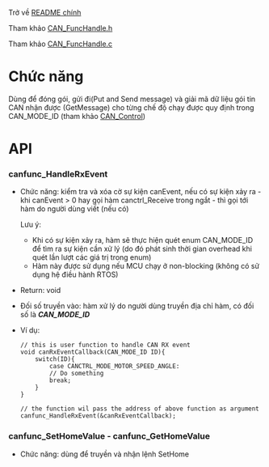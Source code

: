 Trở về [README chính](../README.md)

Tham khảo [CAN_FuncHandle.h](../Slave_F103/Core/Inc/CAN_FuncHandle.h)

Tham khảo [CAN_FuncHandle.c](../Slave_F103/Core/Src/CAN_FuncHandle.c)

# Chức năng


Dùng để đóng gói, gửi đi(Put and Send message) và giải mã dữ liệu gói tin CAN nhận được (GetMessage) cho từng chế độ chạy được quy định trong CAN_MODE_ID (tham khảo [CAN_Control](CAN_Control.md))

# API

### canfunc_HandleRxEvent

+ Chức năng: kiểm tra và xóa cờ sự kiện canEvent, nếu có sự kiện xảy ra - khi canEvent > 0 hay gọi hàm canctrl_Receive trong ngắt - thì gọi tới hàm do người dùng viết (nếu có)

    Lưu ý: 
    + Khi có sự kiện xảy ra, hàm sẽ thực hiện quét enum CAN_MODE_ID để tìm ra sự kiện cần xử lý (do đó phát sinh thời gian overhead khi quét lần lượt các giá trị trong enum)
    + Hàm này được sử dụng nếu MCU chạy ở non-blocking (không có sử dụng hệ điều hành RTOS)
+ Return: void
+ Đối số truyền vào: hàm xử lý do người dùng truyền địa chỉ hàm, có đối số là __*CAN_MODE_ID*__

+ Ví dụ:
	```
    // this is user function to handle CAN RX event
    void canRxEventCallback(CAN_MODE_ID ID){
        switch(ID){
            case CANCTRL_MODE_MOTOR_SPEED_ANGLE:
            // Do something
            break;
        }
    }

    // the function wil pass the address of above function as argument
    canfunc_HandleRxEvent(&canRxEventCallback);
	```

### canfunc_SetHomeValue - canfunc_GetHomeValue

+ Chức năng: dùng để truyền và nhận lệnh SetHome




